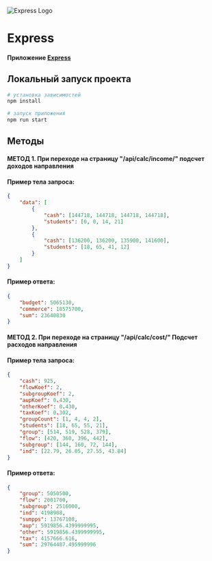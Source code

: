 ![Express Logo](https://st.timeweb.com/cloud-static/apps-logo/express.svg)

# Express

#### Приложение [Express](https://expressjs.com/)

## <a name="dev"></a>Локальный запуск проекта

```bash
# установка зависимостей
npm install

# запуск приложения
npm run start
```

## Методы
#### МЕТОД 1. При переходе на страницу **"/api/calc/income/"** подсчет доходов направления 
#### Пример тела запроса: 
```json
{
    "data": [
        {
            "cash": [144718, 144718, 144718, 144718],
            "students": [0, 0, 14, 21]
        },
        {
            "cash": [136200, 136200, 135900, 141600],
            "students": [18, 65, 41, 12]
        }
    ]
}
```

#### Пример ответа: 
```json
{
    "budget": 5065130,
    "commerce": 18575700,
    "sum": 23640830
}
```

#### МЕТОД 2. При переходе на страницу "/api/calc/cost/" Подсчет расходов направления 
#### Пример тела запроса: 
```json
{
    "cash": 925,
    "flowKoef": 2,
    "subgroupKoef": 2,
    "aupKoef": 0.430,
    "otherKoef": 0.430,
    "taxKoef": 0.302,
    "groupCount": [1, 4, 4, 2],
    "students": [18, 65, 55, 21],
    "group": [514, 519, 528, 379],
    "flow": [420, 360, 396, 442],
    "subgroup": [144, 160, 72, 144],
    "ind": [22.79, 26.05, 27.55, 43.84]
}
```

#### Пример ответа: 
```json
{
    "group": 5050500,
    "flow": 2001700,
    "subgroup": 2516000,
    "ind": 4198908,
    "sumpps": 13767108,
    "aup": 5919856.4399999995,
    "other": 5919856.4399999995,
    "tax": 4157666.616,
    "sum": 29764487.495999996
}
```